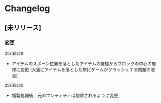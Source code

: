 # Changelog

## [未リリース]
### 変更
25/08/29
- アイテムのスポーン位置を落としたアイテムの座標からブロックの中心の座標に変更
(大量にアイテムを落とした際にゲームがクラッシュする問題の改善)

25/08/30
- 複製処理後、元のエンティティは削除されるように変更
